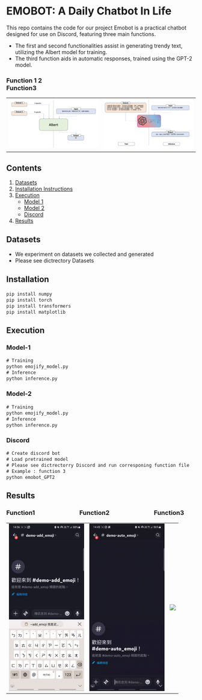 # EMOBOT: A Daily Chatbot In Life
This repo contains the code for our project
Emobot is a practical chatbot designed for use on Discord, featuring three main functions. 
* The first and second functionalities assist in generating trendy text, utilizing the Albert model for training.
* The third function aids in automatic responses, trained using the GPT-2 model.
### Function 1 2&emsp;&emsp;&emsp;&emsp;&emsp;&emsp;&emsp;&emsp;&emsp;&emsp;&emsp;&emsp;&emsp;&emsp;&emsp;&emsp;&emsp;&emsp;&emsp;&emsp;                   Function3
<table>
  <tr>
    <td><img src="https://github.com/uc-wu/ML-final-project/blob/main/Albert.png" width="800"/></td>
    <td><img src="https://github.com/uc-wu/ML-final-project/blob/main/GPT-2.png" width="800"/></td>
  </tr>
</table>

## Contents
1. [Datasets](#Datasets)
2. [Installation Instructions](#Installation)
3. [Execution](#Execution)
   - [Model 1](#Model-1)
   - [Model 2](#Model-2)
   - [Discord](#Discord)
5. [Results](#Results)
## Datasets
* We experiment on datasets we collected and generated
* Please see dictrectory Datasets
## Installation
```
pip install numpy
pip install torch
pip install transformers
pip install matplotlib

```
## Execution
### Model-1
```
# Training
python emojify_model.py
# Inference
python inference.py

```
### Model-2
```
# Training
python emojify_model.py
# Inference
python inference.py
```
### Discord
```
# Create discord bot 
# Load pretrained model
# Please see dictrectorry Discord and run corresponing function file
# Example : function 3
python emobot_GPT2
```
## Results
### Function1&emsp;&emsp;&emsp;&emsp;&emsp;&emsp;&emsp;                     Function2&emsp;&emsp;&emsp;&emsp;&emsp;&emsp;&emsp;                    Function3
<table>
  <tr>
    <td><img src="https://github.com/uc-wu/ML-final-project/blob/main/result1.gif" width="200"/></td>
    <td><img src="https://github.com/uc-wu/ML-final-project/blob/main/result2.gif" width="200"/></td>
     <td><img src="https://github.com/uc-wu/ML-final-project/blob/main/result3.gif" width="200"/></td>
  </tr>
</table>

